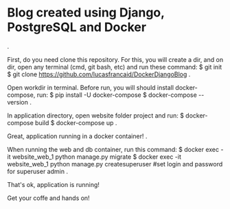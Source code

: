 # Blog created using Django, PostgreSQL and Docker #
.

First, do you need clone this repository.
For this, you will create a dir, and on dir, open any terminal (cmd, git bash, etc) and run these command:
$ git init
$ git clone https://github.com/lucasfrancaid/DockerDjangoBlog
.

Open workdir in terminal. Before run, you will should install docker-compose, run:
$ pip install -U docker-compose
$ docker-compose --version
.

In application directory, open website folder project and run:
$ docker-compose build
$ docker-compose up
.

Great, application running in a docker container!
.

When running the web and db container, run this command:
$ docker exec -it website_web_1 python manage.py migrate
$ docker exec -it website_web_1 python manage.py createsuperuser
#set login and password for superuser admin
.

That's ok, application is running!

Get your coffe and hands on!